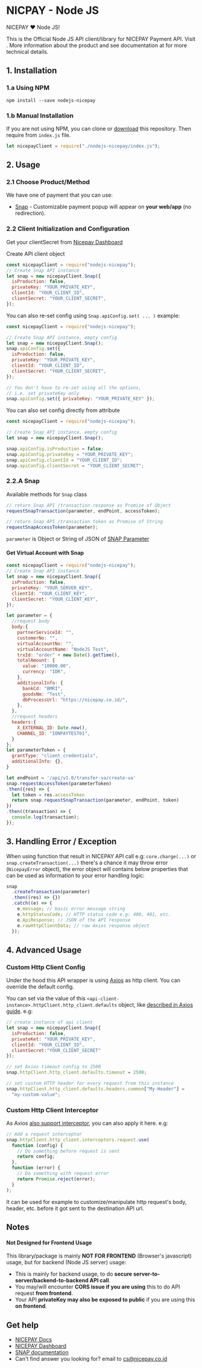 # NICPAY - Node JS

NICEPAY ❤️ Node JS!

This is the Official Node JS API client/library for NICEPAY Payment API. Visit [](). More information about the product and see documentation at []() for more technical details.

## 1. Installation

### 1.a Using NPM

```
npm install --save nodejs-nicepay
```

### 1.b Manual Installation

If you are not using NPM, you can clone or [download]() this repository.
Then require from `index.js` file.

```javascript
let nicepayClient = require("./nodejs-nicepay/index.js");
```

## 2. Usage

### 2.1 Choose Product/Method

We have one of payment that you can use:

- [Snap](#22A-snap) - Customizable payment popup will appear on **your web/app** (no redirection). 



### 2.2 Client Initialization and Configuration

Get your clientSecret from [Nicepay Dashboard](https://bo.nicepay.co.id/)

Create API client object

```javascript
const nicepayClient = require("nodejs-nicepay");
// Create Snap API instance
let snap = new nicepayClient.Snap({
  isProduction: false,
  privateKey: "YOUR_PRIVATE_KEY",
  clientId: "YOUR_CLIENT_ID",
  clientSecret: "YOUR_CLIENT_SECRET",
});
```

You can also re-set config using `Snap.apiConfig.set( ... )`
example:

```javascript
const nicepayClient = require("nodejs-nicepay");

// Create Snap API instance, empty config
let snap = new nicepayClient.Snap();
snap.apiConfig.set({
  isProduction: false,
  privateKey: "YOUR_PRIVATE_KEY",
  clientId: "YOUR_CLIENT_ID",
  clientSecret: "YOUR_CLIENT_SECRET",
});

// You don't have to re-set using all the options,
// i.e. set privateKey only
snap.apiConfig.set({ privateKey: "YOUR_PRIVATE_KEY" });
```

You can also set config directly from attribute

```javascript
const nicepayClient = require("nodejs-nicepay");

// Create Snap API instance, empty config
let snap = new nicepayClient.Snap();

snap.apiConfig.isProduction = false;
snap.apiConfig.privateKey = "YOUR_PRIVATE_KEY";
snap.apiConfig.clientId = "YOUR_CLIENT_ID";
snap.apiConfig.clientSecret = "YOUR_CLIENT_SECRET";
```

### 2.2.A Snap

Available methods for `Snap` class

```javascript
// return Snap API /transaction response as Promise of Object
requestSnapTransaction(parameter, endPoint, accessToken);

// return Snap API /transaction token as Promise of String
requestSnapAccessToken(parameter);

```

`parameter` is Object or String of JSON of [SNAP Parameter]()

#### Get Virtual Account with Snap

```javascript
const nicepayClient = require("nodejs-nicepay");
// Create Snap API instance
let snap = new nicepayClient.Snap({
  isProduction: false,
  privateKey: "YOUR_SERVER_KEY",
  clientId: "YOUR_CLIENT_KEY",
  clientSecret: "YOUR_CLIENT_KEY",
});

let parameter = {
  //request body
  body:{
    partnerServiceId: "",
    customerNo: "",
    virtualAccountNo: "",
    virtualAccountName: "NodeJS Test",
    trxId: "order" + new Date().getTime(),
    totalAmount: {
      value: "10000.00",
      currency: "IDR",
    },
    additionalInfo: {
      bankCd: "BMRI",
      goodsNm: "Test",
      dbProcessUrl: "https://nicepay.co.id/",
    },
  },
  //request headers
  headers:{
    X_EXTERNAL_ID: Date.now(),
    CHANNEL_ID: "IONPAYTEST01",
  }
};
let parameterToken = {
  grantType: "client_credentials",
  additionalInfo: {},
}

let endPoint = '/api/v1.0/transfer-va/create-va'
snap.requestAccessToken(parameterToken)
.then({res} => {
  let token = res.accessToken
  return snap.requestSnapTransaction(parameter, endPoint, token)
})
.then((transaction) => {
  console.log(transaction);
}); 
```

## 3. Handling Error / Exception

When using function that result in NICEPAY API call e.g: `core.charge(...)` or `snap.createTransaction(...)`
there's a chance it may throw error (`NicepayError` object), the error object will contains below properties that can be used as information to your error handling logic:

```javascript
snap
  .createTransaction(parameter)
  .then((res) => {})
  .catch((e) => {
    e.message; // basic error message string
    e.httpStatusCode; // HTTP status code e.g: 400, 401, etc.
    e.ApiResponse; // JSON of the API response
    e.rawHttpClientData; // raw Axios response object
  });
```

## 4. Advanced Usage

### Custom Http Client Config

Under the hood this API wrapper is using [Axios](https://github.com/axios/axios) as http client. You can override the default config.

You can set via the value of this `<api-client-instance>.httpClient.http_client.defaults` object, like [described in Axios guide](https://github.com/axios/axios#global-axios-defaults). e.g:

```javascript
// create instance of api client
let snap = new nicepayClient.Snap({
  isProduction: false,
  privateKet: "YOUR_PRIVATE_KEY",
  clientId: "YOUR_CLIENT_ID",
  clientSecret:"YOUR_CLIENT_SECRET"
});

// set Axios timeout config to 2500
snap.httpClient.http_client.defaults.timeout = 2500;

// set custom HTTP header for every request from this instance
snap.httpClient.http_client.defaults.headers.common["My-Header"] =
  "my-custom-value";
```

### Custom Http Client Interceptor

As Axios [also support interceptor](https://github.com/axios/axios#interceptors), you can also apply it here. e.g:

```javascript
// Add a request interceptor
snap.httpClient.http_client.interceptors.request.use(
  function (config) {
    // Do something before request is sent
    return config;
  },
  function (error) {
    // Do something with request error
    return Promise.reject(error);
  }
);
```

It can be used for example to customize/manipulate http request's body, header, etc. before it got sent to the destination API url.

## Notes

#### Not Designed for Frontend Usage

This library/package is mainly **NOT FOR FRONTEND** (Browser's javascript) usage, but for backend (Node JS server) usage:

- This is mainly for backend usage, to do **secure server-to-server/backend-to-backend API call**.
- You may/will encounter **CORS issue if you are using** this to do API request **from frontend**.
- Your API **privateKey may also be exposed to public** if you are using this **on frontend**.

## Get help

- [NICEPAY Docs](https://docs.nicepay.co.id/)
- [NICEPAY Dashboard ](https://bo.nicepay.co.id/)
- [SNAP documentation]()
- Can't find answer you looking for? email to [cs@nicepay.co.id](mailto:cs@nicepay.co.id)
